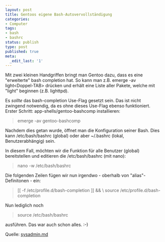 ```yaml
---
layout: post
title: Gentoos eigene Bash-Autovervollständigung
categories:
- Computer
tags:
- bash
- bashrc
status: publish
type: post
published: true
meta:
  _edit_last: '1'
---
```

Mit zwei kleinen Handgriffen bringt man Gentoo dazu, dass es eine "erweiterte" bash completion hat. So kann man z.B. emerge -av light&lt;Doppel-TAB&gt; drücken und erhält eine Liste aller Pakete, welche mit "light" beginnen (z.B. lighttpd).



Es <em>sollte</em> das bash-completion Use-Flag gesetzt sein. Das ist nicht zwingend notwendig, da es ohne dieses Use-Flag ebenso funktioniert.
Erster Schritt: app-shells/gentoo-bashcomp installieren:
<blockquote>emerge -av gentoo-bashcomp</blockquote>
Nachdem dies getan wurde, öffnet man die Konfiguration seiner Bash. Dies kann /etc/bash/bashrc (global) oder aber ~/.bashrc (lokal, Benutzerabhängig) sein.

In diesem Fall, möchten wir die Funktion für alle Benutzer (global) bereitstellen und editieren die /etc/bash/bashrc (mit nano):
<blockquote>nano -w /etc/bash/bashrc</blockquote>

Die folgenden Zeilen fügen wir nun irgendwo - oberhalb von "alias"-Definitonen - ein:
<blockquote>[[ -f /etc/profile.d/bash-completion ]] &amp;&amp; \
source /etc/profile.d/bash-completion</blockquote>

Nun lediglich noch <blockquote>source /etc/bash/bashrc</blockquote> ausführen. Das war auch schon alles. :-)

Quelle: <a href="http://www.sysadmin.md/tab-autocompletion-for-gentoo.html" target="_blank">sysadmin.md</a>
